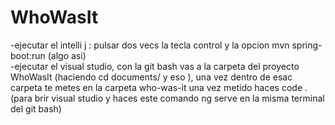 # WhoWasIt

-ejecutar el intelli j : pulsar dos vecs la tecla control y la opcion mvn spring-boot:run (algo asi) <br>
-ejecutar el visual studio, con la git bash vas a la carpeta del proyecto WhoWasIt (haciendo cd documents/ y eso ), una vez dentro de esac carpeta te metes en la carpeta who-was-it 
  una vez metido haces code . (para brir visual studio y haces este comando ng serve en la misma terminal del git bash)
